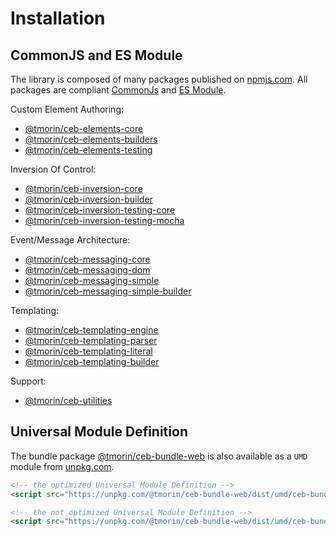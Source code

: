 # Installation

## CommonJS and ES Module

The library is composed of many packages published on [npmjs.com].
All packages are compliant [CommonJs](https://flaviocopes.com/commonjs) and [ES Module](https://flaviocopes.com/es-modules).

Custom Element Authoring:
- [@tmorin/ceb-elements-core](https://www.npmjs.com/package/@tmorin/ceb-elements-core)
- [@tmorin/ceb-elements-builders](https://www.npmjs.com/package/@tmorin/ceb-elements-builders)
- [@tmorin/ceb-elements-testing](https://www.npmjs.com/package/@tmorin/ceb-elements-testing)

Inversion Of Control:
- [@tmorin/ceb-inversion-core](https://www.npmjs.com/package/@tmorin/ceb-inversion-core)
- [@tmorin/ceb-inversion-builder](https://www.npmjs.com/package/@tmorin/ceb-inversion-builder)
- [@tmorin/ceb-inversion-testing-core](https://www.npmjs.com/package/@tmorin/ceb-inversion-testing-core)
- [@tmorin/ceb-inversion-testing-mocha](https://www.npmjs.com/package/@tmorin/ceb-inversion-testing-mocha)

Event/Message Architecture:
- [@tmorin/ceb-messaging-core](https://www.npmjs.com/package/@tmorin/ceb-messaging-core)
- [@tmorin/ceb-messaging-dom](https://www.npmjs.com/package/@tmorin/ceb-messaging-dom)
- [@tmorin/ceb-messaging-simple](https://www.npmjs.com/package/@tmorin/ceb-messaging-simple)
- [@tmorin/ceb-messaging-simple-builder](https://www.npmjs.com/package/@tmorin/ceb-messaging-simple-builder)

Templating:
- [@tmorin/ceb-templating-engine](https://www.npmjs.com/package/@tmorin/ceb-templating-engine)
- [@tmorin/ceb-templating-parser](https://www.npmjs.com/package/@tmorin/ceb-templating-parser)
- [@tmorin/ceb-templating-literal](https://www.npmjs.com/package/@tmorin/ceb-templating-literal)
- [@tmorin/ceb-templating-builder](https://www.npmjs.com/package/@tmorin/ceb-templating-builder)

Support:
- [@tmorin/ceb-utilities](https://www.npmjs.com/package/@tmorin/ceb-utilities)

## Universal Module Definition

The bundle package [@tmorin/ceb-bundle-web](https://www.npmjs.com/package/@tmorin/ceb-bundle-web) is also available as a `UMD` module from [unpkg.com].

```html
<!-- the optimized Universal Module Definition -->
<script src="https://unpkg.com/@tmorin/ceb-bundle-web/dist/umd/ceb-bundle-web.min.js"></script>
```

```html
<!-- the not optimized Universal Module Definition -->
<script src="https://unpkg.com/@tmorin/ceb-bundle-web/dist/umd/ceb-bundle-web.js"></script>
```

[unpkg.com]: https://unpkg.com
[npmjs.com]: https://www.npmjs.com
